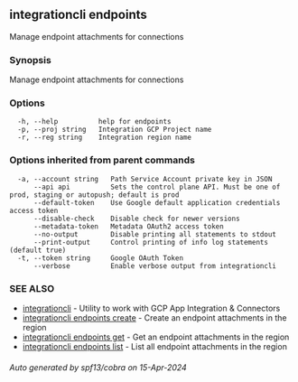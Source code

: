 ## integrationcli endpoints

Manage endpoint attachments for connections

### Synopsis

Manage endpoint attachments for connections

### Options

```
  -h, --help          help for endpoints
  -p, --proj string   Integration GCP Project name
  -r, --reg string    Integration region name
```

### Options inherited from parent commands

```
  -a, --account string   Path Service Account private key in JSON
      --api api          Sets the control plane API. Must be one of prod, staging or autopush; default is prod
      --default-token    Use Google default application credentials access token
      --disable-check    Disable check for newer versions
      --metadata-token   Metadata OAuth2 access token
      --no-output        Disable printing all statements to stdout
      --print-output     Control printing of info log statements (default true)
  -t, --token string     Google OAuth Token
      --verbose          Enable verbose output from integrationcli
```

### SEE ALSO

* [integrationcli](integrationcli.md)	 - Utility to work with GCP App Integration & Connectors
* [integrationcli endpoints create](integrationcli_endpoints_create.md)	 - Create an endpoint attachments in the region
* [integrationcli endpoints get](integrationcli_endpoints_get.md)	 - Get an endpoint attachments in the region
* [integrationcli endpoints list](integrationcli_endpoints_list.md)	 - List all endpoint attachments in the region

###### Auto generated by spf13/cobra on 15-Apr-2024
